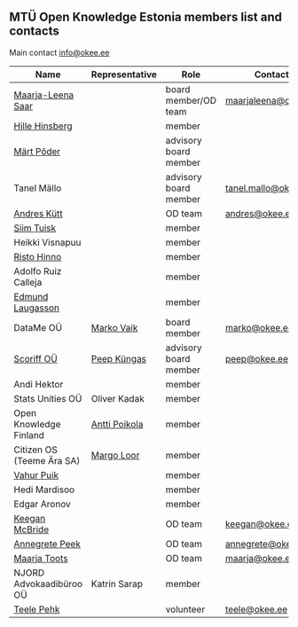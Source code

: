 ## MTÜ Open Knowledge Estonia members list and contacts

Main contact info@okee.ee

| Name | Representative | Role | Contact | 
|--|--|--|--|
| [Maarja-Leena Saar](https://github.com/infokujur) |  | board member/OD team | maarjaleena@okee.ee |
| [Hille Hinsberg](https://github.com/Hillehinsberg) |  | member |  |
| [Märt Põder](https://github.com/boamaod) |  | advisory board member |  |
| Tanel Mällo |  | advisory board member |	tanel.mallo@okee.ee |
| [Andres Kütt](https://github.com/andreskytt) |  | OD team | andres@okee.ee | 
| [Siim Tuisk](https://github.com/luuletaja) |  | member |  |
| Heikki Visnapuu |  | member |  |
| [Risto Hinno](https://github.com/rristo) |  | member |  |
| Adolfo Ruiz Calleja |  | member |  |
| [Edmund Laugasson](https://github.com/edmundlaugasson) |  | member |  |
| DataMe OÜ | [Marko Vaik](https://github.com/vaikmarko) | board member | marko@okee.ee |
| [Scoriff OÜ](https://scoriff.com) | [Peep Küngas](https://github.com/peepkungas) | advisory board member |	peep@okee.ee |
| Andi Hektor |  | member |  |
| Stats Unities OÜ | Oliver Kadak | member |  |
| Open Knowledge Finland | [Antti Poikola](https://github.com/apoikola) | member |  |
| Citizen OS (Teeme Ära SA) | [Margo Loor](https://github.com/loorm) | member |  |
| [Vahur Puik](https://github.com/puik) |  | member |  |
| Hedi Mardisoo |  | member |  |
| Edgar Aronov |  | member |  |
| [Keegan McBride](https://github.com/keeganmcbride) |  | OD team | keegan@okee.ee |
| [Annegrete Peek](https://github.com/annegretepeek) |  | OD team | annegrete@okee.ee |
| [Maarja Toots](https://github.com/maarjatoots) |  | OD team |	maarja@okee.ee |
| NJORD Advokaadibüroo OÜ | Katrin Sarap | member |  |
| [Teele Pehk](https://github.com/teelepehk) |  | volunteer | teele@okee.ee |
